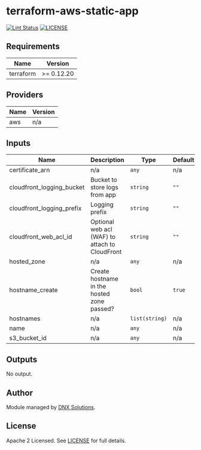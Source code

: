 # terraform-aws-static-app

[![Lint Status](https://github.com/DNXLabs/terraform-aws-static-app/workflows/Lint/badge.svg)](https://github.com/DNXLabs/terraform-aws-static-app/actions)
[![LICENSE](https://img.shields.io/github/license/DNXLabs/terraform-aws-static-app)](https://github.com/DNXLabs/terraform-aws-static-app/blob/master/LICENSE)

<!--- BEGIN_TF_DOCS --->

## Requirements

| Name | Version |
|------|---------|
| terraform | >= 0.12.20 |

## Providers

| Name | Version |
|------|---------|
| aws | n/a |

## Inputs

| Name | Description | Type | Default | Required |
|------|-------------|------|---------|:--------:|
| certificate\_arn | n/a | `any` | n/a | yes |
| cloudfront\_logging\_bucket | Bucket to store logs from app | `string` | `""` | no |
| cloudfront\_logging\_prefix | Logging prefix | `string` | `""` | no |
| cloudfront\_web\_acl\_id | Optional web acl (WAF) to attach to CloudFront | `string` | `""` | no |
| hosted\_zone | n/a | `any` | n/a | yes |
| hostname\_create | Create hostname in the hosted zone passed? | `bool` | `true` | no |
| hostnames | n/a | `list(string)` | n/a | yes |
| name | n/a | `any` | n/a | yes |
| s3\_bucket\_id | n/a | `any` | n/a | yes |

## Outputs

No output.

<!--- END_TF_DOCS --->

## Author
Module managed by [DNX Solutions](https://github.com/DNXLabs).

## License
Apache 2 Licensed. See [LICENSE](https://github.com/DNXLabs/terraform-aws-static-app/blob/master/LICENSE) for full details.